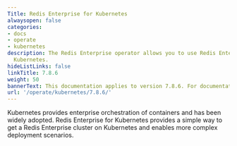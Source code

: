 ```yaml
---
Title: Redis Enterprise for Kubernetes
alwaysopen: false
categories:
- docs
- operate
- kubernetes
description: The Redis Enterprise operator allows you to use Redis Enterprise for
  Kubernetes.
hideListLinks: false
linkTitle: 7.8.6
weight: 50
bannerText: This documentation applies to version 7.8.6. For documentation on the latest version, see [redis.io/docs/latest/operate/kubernetes/](https://redis.io/docs/latest/operate/kubernetes/).
url: '/operate/kubernetes/7.8.6/'
---
```


Kubernetes provides enterprise orchestration of containers and has been widely adopted. Redis Enterprise for Kubernetes provides a simple way to get a Redis Enterprise cluster on Kubernetes and enables more complex deployment scenarios.

